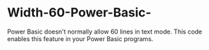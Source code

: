# Width-60-Power-Basic-
Power Basic doesn't normally allow 60 lines in text mode. This code enables this feature in your Power Basic programs.
